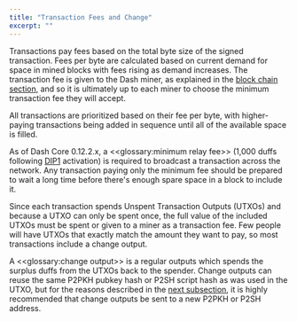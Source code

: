 ```yaml
---
title: "Transaction Fees and Change"
excerpt: ""
---
```

Transactions pay fees based on the total byte size of the signed transaction. Fees per byte are calculated based on current demand for space in mined blocks with fees rising as demand increases.  The transaction fee is given to the Dash miner, as explained in the [block chain section](core-guide-block-chain), and so it is ultimately up to each miner to choose the minimum transaction fee they will accept.

All transactions are prioritized based on their fee per byte, with higher-paying transactions being added in sequence until all of the available space is filled.

As of Dash Core 0.12.2.x, a <<glossary:minimum relay fee>> (1,000 duffs following [DIP1](https://github.com/dashpay/dips/blob/master/dip-0001.md) activation) is required to broadcast a transaction across the network. Any transaction paying only the minimum fee should be prepared to wait a long time before there's enough spare space in a block to include it.

Since each transaction spends Unspent Transaction Outputs (UTXOs) and because a UTXO can only be spent once, the full value of the included UTXOs must be spent or given to a miner as a transaction fee.  Few people will have UTXOs that exactly match the amount they want to pay, so most transactions include a change output.

A <<glossary:change output>> is a regular outputs which spends the surplus duffs from the UTXOs back to the spender. Change outputs can reuse the same P2PKH pubkey hash or P2SH script hash as was used in the UTXO, but for the reasons described in the [next subsection](core-guide-transactions-avoiding-key-reuse), it is highly recommended that change outputs be sent to a new P2PKH or P2SH address.